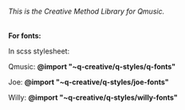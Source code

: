 ###### This is the Creative Method Library for Qmusic.

**For fonts:**

   In scss stylesheet:

   Qmusic: **@import "~q-creative/q-styles/q-fonts"**
   
   Joe: **@import "~q-creative/q-styles/joe-fonts"**
   
   Willy: **@import "~q-creative/q-styles/willy-fonts"**
